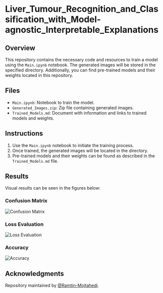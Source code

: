 # Liver_Tumour_Recognition_and_Classification_with_Model-agnostic_Interpretable_Explanations

## Overview

This repository contains the necessary code and resources to train a model using the `Main.ipynb` notebook. The generated images will be stored in the specified directory. Additionally, you can find pre-trained models and their weights located in this repository.

## Files

- `Main.ipynb`: Notebook to train the model.
- `Generated_Images.zip`: Zip file containing generated images.
- `Trained_Models.md`: Document with information and links to trained models and weights.

## Instructions

1. Use the `Main.ipynb` notebook to initiate the training process.
2. Once trained, the generated images will be located in the directory.
3. Pre-trained models and their weights can be found as described in the `Trained_Models.md` file.

## Results

Visual results can be seen in the figures below:

### Confusion Matrix
![Confusion Matrix](https://i.imgur.com/drLE7ch.png)

### Loss Evaluation
![Loss Evaluation](https://i.imgur.com/Ukn0y87.png)

### Accuracy
![Accuracy](https://i.imgur.com/Ukn0y87.png)  <!-- This is the same link as Loss Evaluation. Make sure to update if there's a different image for accuracy. -->


## Acknowledgments

Repository maintained by [@Ramtin-Mojtahedi](https://github.com/Ramtin-Mojtahedi).

